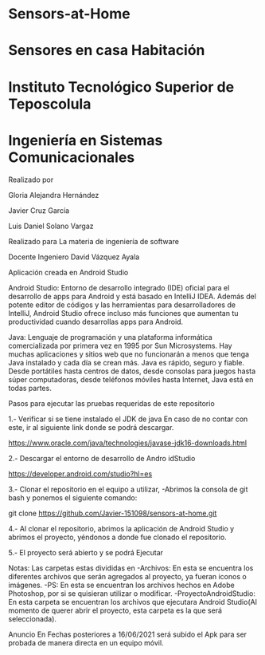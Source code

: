 # Sensors-at-Home
# Sensores en casa Habitación 
# Instituto Tecnológico Superior de Teposcolula
# Ingeniería en Sistemas Comunicacionales


Realizado por 

Gloria Alejandra Hernández

Javier Cruz García

Luis Daniel Solano Vargaz






Realizado para
La materia de ingeniería de software 





Docente
Ingeniero David Vázquez Ayala





Aplicación creada en Android Studio
    
 
Android Studio:         Entorno de desarrollo integrado (IDE) oficial para el desarrollo de apps para Android y está basado en IntelliJ IDEA. Además del potente editor de códigos y las herramientas para desarrolladores de IntelliJ, Android Studio ofrece incluso más funciones que aumentan tu productividad cuando desarrollas apps para Android.



Java:
Lenguaje de programación y una plataforma informática comercializada por primera vez en 1995 por Sun Microsystems. Hay muchas aplicaciones y sitios web que no funcionarán a menos que tenga Java instalado y cada día se crean más. Java es rápido, seguro y fiable. Desde portátiles hasta centros de datos, desde consolas para juegos hasta súper computadoras, desde teléfonos móviles hasta Internet, Java está en todas partes.







Pasos para ejecutar las pruebas requeridas de este repositorio





1.- Verificar si se tiene instalado el JDK de java
En caso de no contar con este, ir al siguiente link donde se podrá descargar.

https://www.oracle.com/java/technologies/javase-jdk16-downloads.html

2.- Descargar el entorno de desarrollo de Andro idStudio

https://developer.android.com/studio?hl=es

3.- Clonar el repositorio en el equipo a utilizar,
-Abrimos la consola de git bash y ponemos el siguiente comando:


git  clone https://github.com/Javier-151098/sensors-at-home.git

4.- Al clonar el repositorio, abrimos la aplicación de Android Studio y abrimos el proyecto, yéndonos a donde fue clonado el repositorio.

5.- El proyecto será abierto y se podrá Ejecutar

Notas:
Las carpetas estas divididas en 
-Archivos: En esta se encuentra los diferentes archivos que serán agregados al proyecto, ya fueran iconos o imágenes.
-PS: En esta se encuentran los archivos hechos en Adobe Photoshop, por si se quisieran utilizar o modificar.
-ProyectoAndroidStudio: En esta carpeta se encuentran los archivos que ejecutara Android Studio(Al momento de querer abrir el proyecto, esta carpeta es la que será seleccionada).


Anuncio
En Fechas posteriores a 16/06/2021 será subido el Apk para ser probada de manera directa en un equipo móvil.

